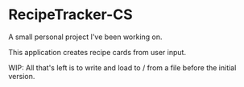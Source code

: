# RecipeTracker-CS

A small personal project I've been working on.

This application creates recipe cards from user input.

WIP: All that's left is to write and load to / from a file before the initial version.
